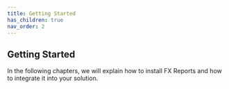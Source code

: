```yaml
---
title: Getting Started
has_children: true
nav_order: 2
---
```


## Getting Started

In the following chapters, we will explain how to install FX Reports and how to integrate it into your solution.
